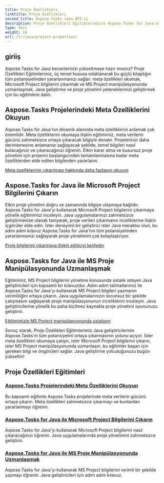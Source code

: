 ```yaml
---
title: Proje Özellikleri
linktitle: Proje Özellikleri
second_title: Aspose.Tasks Java API'si
description: Proje Özellikleri Eğitimlerimizle Aspose.Tasks for Java'nın potansiyelini ortaya çıkarın. Microsoft Project bilgilerini zahmetsizce çıkarın, kullanın ve değiştirin.
type: docs
weight: 24
url: /tr/java/project-properties/
---
```

## giriiş

Aspose.Tasks for Java becerilerinizi yükseltmeye hazır mısınız? Proje Özellikleri Eğitimlerimiz, üç temel hususa odaklanarak bu güçlü kitaplığın tüm potansiyelinden yararlanmanızı sağlar: meta özellikleri okumak, Microsoft Project bilgilerini çıkarmak ve MS Project manipülasyonunda uzmanlaşmak. Java geliştirme ve proje yönetimi yeteneklerinizi geliştirmek için bu eğitimlere dalın.

## Aspose.Tasks Projelerindeki Meta Özelliklerini Okuyun
Aspose.Tasks for Java'nın dinamik alanında meta özelliklerini anlamak çok önemlidir. Meta özelliklerini okumaya ilişkin eğitimimiz, meta verilerin gücünü zahmetsizce ortaya çıkaracak bilgiyle donatır. Projelerinizi daha derinlemesine anlamanızı sağlayacak şekilde, temel bilgileri nasıl bulacağınızı ve çıkaracağınızı öğrenin. Etkin karar alma ve kusursuz proje yönetimi için projenin başlangıcından tamamlanmasına kadar meta özelliklerden elde edilen bilgilerden yararlanın.

[Meta özelliklerinin çıkarılması hakkında daha fazlasını okuyun](./read-meta-properties/)

## Aspose.Tasks for Java ile Microsoft Project Bilgilerini Çıkarın
Etkin proje yönetimi doğru ve zamanında bilgiye ulaşmaya bağlıdır. Aspose.Tasks for Java'yı kullanarak Microsoft Project bilgilerini çıkarmaya yönelik eğitimimizi inceleyin. Java uygulamalarınızı zahmetsizce geliştirmenize olanak tanıyarak, proje verileri çıkarmanın inceliklerine ilişkin içgörüler elde edin. İster deneyimli bir geliştirici ister Java meraklısı olun, bu adım adım kılavuz Aspose.Tasks for Java'nın tüm potansiyelinden yararlanmanızı sağlayarak proje yönetimini çok kolaylaştırıyor.

[Proje bilgilerini çıkarmaya ilişkin eğiticiyi keşfedin](./read-project-info/)

## Aspose.Tasks for Java ile MS Proje Manipülasyonunda Uzmanlaşmak
Eğitimimiz, MS Project bilgilerini yönetme konusunda ustalık isteyen Java geliştiricileri için kapsamlı bir kılavuzdur. Adım adım talimatlarımız ile Aspose.Tasks for Java'yı kullanarak MS Project bilgileri yazmanın verimliliğini ortaya çıkarın. Java uygulamalarınızın sorunsuz bir şekilde çalışmasını sağlayarak proje manipülasyonunun inceliklerini inceleyin. Java geliştiricilerine yönelik bu paha biçilmez kaynakla proje yönetimi oyununuzu geliştirin.

[Eğitimimizle MS Project manipülasyonunda ustalaşın](./write-project-info/)

Sonuç olarak, Proje Özellikleri Eğitimlerimiz Java geliştiricilerinin Aspose.Tasks'ın tüm potansiyelini ortaya çıkarmasının yolunu açıyor. İster meta özellikleri okumaya çalışın, ister Microsoft Project bilgilerini çıkarın, ister MS Project manipülasyonunda uzmanlaşın, bu eğitimler başarı için gereken bilgi ve öngörüleri sağlar. Java geliştirme yolculuğunuzu bugün yükseltin!

## Proje Özellikleri Eğitimleri
### [Aspose.Tasks Projelerindeki Meta Özelliklerini Okuyun](./read-meta-properties/)
Bu kapsamlı eğitimle Aspose.Tasks projelerinde meta verilerin gücünü ortaya çıkarın. Meta özellikleri zahmetsizce çıkarmayı ve bunlardan yararlanmayı öğrenin.
### [Aspose.Tasks for Java ile Microsoft Project Bilgilerini Çıkarın](./read-project-info/)
Aspose.Tasks for Java'yı kullanarak Microsoft Project bilgilerini nasıl çıkaracağınızı öğrenin. Java uygulamalarında proje yönetimini zahmetsizce geliştirin.
### [Aspose.Tasks for Java ile MS Proje Manipülasyonunda Uzmanlaşmak](./write-project-info/)
Aspose.Tasks for Java'yı kullanarak MS Project bilgilerini verimli bir şekilde yazmayı öğrenin. Java geliştiricileri için adım adım kılavuz.